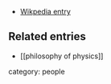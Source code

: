 
* [Wikpedia entry](http://en.wikipedia.org/wiki/David_Albert)

## Related entries

* [[philosophy of physics]]

category: people